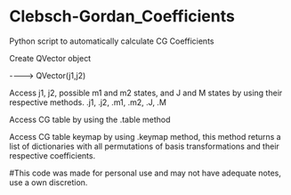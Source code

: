 # Clebsch-Gordan_Coefficients

Python script to automatically calculate CG Coefficients

Create QVector object 

---->  QVector(j1,j2)

Access j1, j2, possible m1 and m2 states, and J and M states by using their respective methods. .j1, .j2, .m1, .m2, .J, .M

Access CG table by using the .table method

Access CG table keymap by using .keymap method, this method returns a list of dictionaries with all permutations of basis transformations and their respective coefficients.


#This code was made for personal use and may not have adequate notes, use a own discretion.
